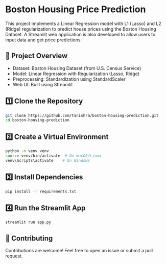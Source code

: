 # Boston Housing Price Prediction

This project implements a Linear Regression model with L1 (Lasso) and L2 (Ridge) regularization to predict house prices using the Boston Housing Dataset. A Streamlit web application is also developed to allow users to input data and get price predictions.

## 📌 Project Overview

 - Dataset: Boston Housing Dataset (from U.S. Census Service)
 - Model: Linear Regression with Regularization (Lasso, Ridge)
 - Preprocessing: Standardization using StandardScaler
 - Web UI: Built using Streamlit
 

## 1️⃣ Clone the Repository

```bash
git clone https://github.com/tanishra/boston-housing-prediction.git
cd boston-housing-prediction
```

## 2️⃣ Create a Virtual Environment

```bash
python -m venv venv
source venv/bin/activate  # On macOS/Linux
venv\Scripts\activate    # On Windows
```

## 3️⃣ Install Dependencies

```bash
pip install -r requirements.txt
```

## 4️⃣ Run the Streamlit App

```bash
streamlit run app.py
```

## 🤝 Contributing

Contributions are welcome! Feel free to open an issue or submit a pull request.











